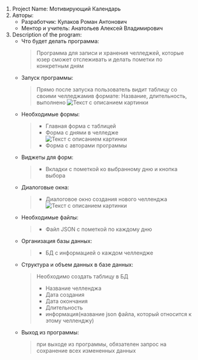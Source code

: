 1. Project Name: Мотивирующий Календарь
2. Авторы:
    - Разработчик: Кулаков Роман Антонович
    - Ментор и учитель: Анатольев Алексей Владимирович
3. Description of the program:
   - Что будет делать программа:
       > Программа для записи и хранения челледжей, которые юзер сможет отслеживать и делать пометки по конкретным дням
   - Запуск программы:
       > Прямо после запуска пользователь видит таблицу со своими челледжамив формате: Название, длительность, выполнено
     ![Текст с описанием картинки](/Users/romankulakov/Desktop/challenger_analyzer/materials/image_of_start_window.png)
   - Необходимые формы:
       > - Главная форма с таблицей
       > - Форма с днями в челледже
       ![Текст с описанием картинки](/Users/romankulakov/Desktop/challenger_analyzer/materials/image_of_challenge_window.png)
       > - Форма с авторами программы
   - Виджеты для форм:
       > - Вкладки с пометкой ко выбранному дню и кнопка выбора
   - Диалоговые окна:
       > - Диалоговое окно создания нового челленджа
       ![Текст с описанием картинки](/Users/romankulakov/Desktop/challenger_analyzer/materials/image_of_adding_window.png)
   - Необходимые файлы: 
       > - Файл JSON с пометкой по каждому дню
   - Организация базы данных: 
       > - БД с информацией о каждом челлендже
   - Структура и объем данных в базе данных: 
       > Необходимо создать таблицу в БД
       > - Название челленджа
       > - Дата создания
       > - Дата окончания
       > - Длительность
       > - информация(название json файла, который относится к этому челленджу)
   - Выход из программы:
       > при выходе из программы, обязателен запрос на сохранение всех измененных данных